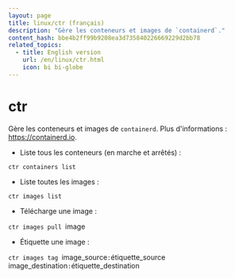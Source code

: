 ```yaml
---
layout: page
title: linux/ctr (français)
description: "Gère les conteneurs et images de `containerd`."
content_hash: bbe4b2ff99b9208ea3d735840226669229d2bb78
related_topics:
  - title: English version
    url: /en/linux/ctr.html
    icon: bi bi-globe
---
```

# ctr

Gère les conteneurs et images de `containerd`.
Plus d'informations : <https://containerd.io>.

- Liste tous les conteneurs (en marche et arrêtés) :

`ctr containers list`

- Liste toutes les images :

`ctr images list`

- Télécharge une image :

`ctr images pull `<span class="tldr-var badge badge-pill bg-dark-lm bg-white-dm text-white-lm text-dark-dm font-weight-bold">image</span>

- Étiquette une image :

`ctr images tag `<span class="tldr-var badge badge-pill bg-dark-lm bg-white-dm text-white-lm text-dark-dm font-weight-bold">image_source</span>`:`<span class="tldr-var badge badge-pill bg-dark-lm bg-white-dm text-white-lm text-dark-dm font-weight-bold">étiquette_source</span>` `<span class="tldr-var badge badge-pill bg-dark-lm bg-white-dm text-white-lm text-dark-dm font-weight-bold">image_destination</span>`:`<span class="tldr-var badge badge-pill bg-dark-lm bg-white-dm text-white-lm text-dark-dm font-weight-bold">étiquette_destination</span>
